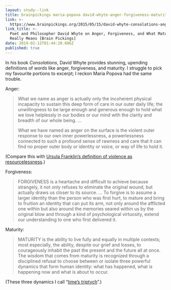 ```yaml
---
layout: study--link
title: brainpickings maria-popova david-whyte-anger-forgiveness-maturity
link: >-
  https://www.brainpickings.org/2015/05/15/david-whyte-consolations-anger-forgiveness-maturity/
link_title: >-
  Poet and Philosopher David Whyte on Anger, Forgiveness, and What Maturity
  Really Means [Brain Pickings]
date: 2019-02-12T01:44:20.686Z
published: true
---
```

In his book _Consolations_, David Whyte provides stunning, upending definitions of words like anger, forgiveness, and maturity. I struggle to pick my favourite portions to excerpt; I reckon Maria Popova had the same trouble.

Anger:

> What we name as anger is actually only the incoherent physical incapacity to sustain this deep form of care in our outer daily life; the unwillingness to be large enough and generous enough to hold what we love helplessly in our bodies or our mind with the clarity and breadth of our whole being. …
>
> What we have named as anger on the surface is the violent outer response to our own inner powerlessness, a powerlessness connected to such a profound sense of rawness and care that it can find no proper outer body or identity or voice, or way of life to hold it. 

(Compare this with [Ursula Franklin’s definition of violence as resourcelessness](https://lucascherkewski.com/study/franklin-definitions/).)

Forgiveness:

> FORGIVENESS is a heartache and difficult to achieve because strangely, it not only refuses to eliminate the original wound, but actually draws us closer to its source. …
> To forgive is to assume a larger identity than the person who was first hurt, to mature and bring to fruition an identity that can put its arm, not only around the afflicted one within but also around the memories seared within us by the original blow and through a kind of psychological virtuosity, extend our understanding to one who first delivered it. 

Maturity:

> MATURITY is the ability to live fully and equally in multiple contexts; most especially, the ability, despite our grief and losses, to courageously inhabit the past the present and the future all at once. The wisdom that comes from maturity is recognized through a disciplined refusal to choose between or isolate three powerful dynamics that form human identity: what has happened, what is happening now and what is about to occur.

(These three dynamics I call “[time’s triptych](https://lucascherkewski.com/hit-and-miss/69-returning-home/)”.)
